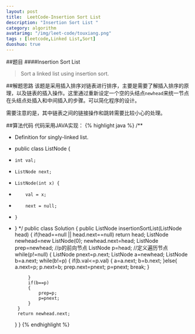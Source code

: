 ```yaml
---
layout: post
title:  LeetCode-Insertion Sort List 
description: "Insertion Sort List "
category: algorithm
avatarimg: "/img/leet-code/touxiang.png"
tags : [leetcode,Linked List,Sort]
duoshuo: true
---
```

##题目
####Insertion Sort List 
>Sort a linked list using insertion sort.
>
<!-- more -->
	
##解题思路
该题是采用插入排序对链表进行排序，主要是需要了解插入排序的原理，以及链表的插入操作。这里通过重新设定一个空的头结点`newhead`来统一节点在头结点处插入和中间插入的步骤。可以简化程序的设计。

需要注意的是，其中链表之间的链接操作和跳转需要比较小心的处理。

##算法代码
代码采用JAVA实现：
{% highlight java %}
/**
 * Definition for singly-linked list.
 * public class ListNode {
 *     int val;
 *     ListNode next;
 *     ListNode(int x) {
 *         val = x;
 *         next = null;
 *     }
 * }
 */
public class Solution {
    public ListNode insertionSortList(ListNode head) {
        if(head==null || head.next==null)
        	return head;
        ListNode newhead=new ListNode(0);
        newhead.next=head;
        ListNode prep=newhead; //p的前向节点
        ListNode p=head; //定义遍历节点
        while(p!=null)
        {
        	ListNode pnext=p.next;
        	ListNode a=newhead;
        	ListNode b=a.next;
        	while(b!=p)
        	{
        		if(b.val<=p.val)
        		{
        			a=a.next;
        			b=b.next;
        		}else{
        			a.next=p;
        			p.next=b;
        			prep.next=pnext;
        			p=pnext;
        			break;
        		}

        	}
        	if(b==p)
        	{
        		prep=p;
        		p=pnext;
        	}
        }
        return newhead.next;
    }
}
{% endhighlight %}





